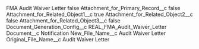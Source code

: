 <?xml version="1.0" encoding="UTF-8"?>
<CustomMetadata xmlns="http://soap.sforce.com/2006/04/metadata" xmlns:xsi="http://www.w3.org/2001/XMLSchema-instance" xmlns:xsd="http://www.w3.org/2001/XMLSchema">
    <label>FMA Audit Waiver Letter</label>
    <protected>false</protected>
    <values>
        <field>Attachment_for_Primary_Record__c</field>
        <value xsi:type="xsd:boolean">false</value>
    </values>
    <values>
        <field>Attachment_for_Related_Object1__c</field>
        <value xsi:type="xsd:boolean">true</value>
    </values>
    <values>
        <field>Attachment_for_Related_Object2__c</field>
        <value xsi:type="xsd:boolean">false</value>
    </values>
    <values>
        <field>Attachment_for_Related_Object3__c</field>
        <value xsi:type="xsd:boolean">false</value>
    </values>
    <values>
        <field>Document_Generation_Config__c</field>
        <value xsi:type="xsd:string">REAL_FMA_Audit_Waiver_Letter</value>
    </values>
    <values>
        <field>Document__c</field>
        <value xsi:type="xsd:string">Notification</value>
    </values>
    <values>
        <field>New_File_Name__c</field>
        <value xsi:type="xsd:string">Audit Waiver Letter</value>
    </values>
    <values>
        <field>Original_File_Name__c</field>
        <value xsi:type="xsd:string">Audit Waiver Letter</value>
    </values>
</CustomMetadata>
